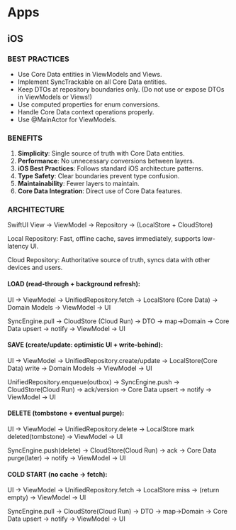 
# Apps

## iOS

### BEST PRACTICES

- Use Core Data entities in ViewModels and Views.
- Implement SyncTrackable on all Core Data entities.
- Keep DTOs at repository boundaries only.  (Do not use or expose DTOs in ViewModels or Views!)
- Use computed properties for enum conversions.
- Handle Core Data context operations properly.
- Use @MainActor for ViewModels.

### BENEFITS

1. **Simplicity**: Single source of truth with Core Data entities.
2. **Performance**: No unnecessary conversions between layers.
3. **iOS Best Practices**: Follows standard iOS architecture patterns.
4. **Type Safety**: Clear boundaries prevent type confusion.
5. **Maintainability**: Fewer layers to maintain.
6. **Core Data Integration**: Direct use of Core Data features.


### ARCHITECTURE

SwiftUI View → ViewModel → Repository → (LocalStore + CloudStore)

Local Repository: Fast, offline cache, saves immediately, supports low-latency UI.

Cloud Repository: Authoritative source of truth, syncs data with other devices and users.

#### LOAD (read-through + background refresh):
UI → ViewModel → UnifiedRepository.fetch → LocalStore (Core Data) → Domain Models → ViewModel → UI

SyncEngine.pull → CloudStore (Cloud Run) → DTO → map→Domain → Core Data upsert → notify → ViewModel → UI

#### SAVE (create/update: optimistic UI + write-behind):
UI → ViewModel → UnifiedRepository.create/update → LocalStore(Core Data) write → Domain Models → ViewModel → UI

UnifiedRepository.enqueue(outbox) → SyncEngine.push → CloudStore(Cloud Run) → ack/version → Core Data upsert → notify → ViewModel → UI

#### DELETE (tombstone + eventual purge):
UI → ViewModel → UnifiedRepository.delete → LocalStore mark deleted(tombstone) → ViewModel → UI

SyncEngine.push(delete) → CloudStore(Cloud Run) → ack → Core Data purge(later) → notify → ViewModel → UI

#### COLD START (no cache → fetch):
UI → ViewModel → UnifiedRepository.fetch → LocalStore miss → (return empty) → ViewModel → UI

SyncEngine.pull → CloudStore(Cloud Run) → DTO → map→Domain → Core Data upsert → notify → ViewModel → UI
